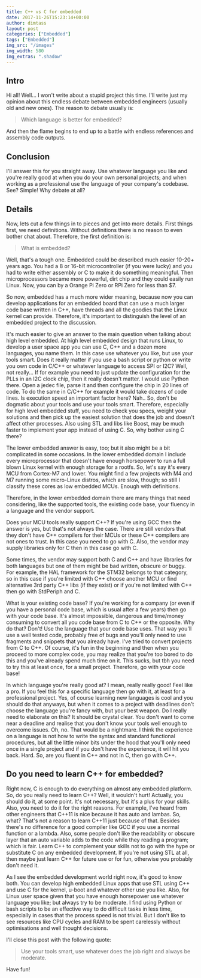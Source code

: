 ```yaml
---
title: C++ vs C for embedded
date: 2017-11-26T15:23:14+00:00
author: dimtass
layout: post
categories: ["Embedded"]
tags: ["Embedded"]
img_src: "/images"
img_width: 580
img_extras: ".shadow"
---
```

## Intro

Hi all! Well... I won't write about a stupid project this time. I'll write just my opinion about this endless debate between embedded engineers (usually old and new ones). The reason to debate usually is:

> Which language is better for embedded?

And then the flame begins to end up to a battle with endless references and assembly code outputs.

## Conclusion

I'll answer this for you straight away. Use whatever language you like and you're really good at when you do your own personal projects; and when working as a professional use the language of your company's codebase. See? Simple! Why debate at all?

## Details

Now, lets cut a few things in to pieces and get into more details. First things first, we need definitions. Without definitions there is no reason to even bother chat about. Therefore, the first definition is:

> What is embedded?

Well, that's a tough one. Embedded could be described much easier 10-20+ years ago. You had a 8 or 16-bit microcontroller (if you were lucky) and you had to write either assembly or C to make it do something meaningful. Then microprocessors became more powerful, dirt chip and they could easily run Linux. Now, you can by a Orange Pi Zero or RPi Zero for less than $7.

So now, embedded has a much more wider meaning, because now you can develop applications for an embedded board that can use a much larger code base written in C++, have threads and all the goodies that the Linux kernel can provide. Therefore, it's important to distinguish the level of an embedded project to the discussion.

It's much easier to give an answer to the main question when talking about high level embedded. At high level embedded design that runs Linux, to develop a user space app you can use C, C++ and a dozen more languages, you name them. In this case use whatever you like, but use your tools smart. Does it really matter if you use a bash script or python or write you own code in C/C++ or whatever language to access SPI or I2C? Well, not really... If for example you need to just update the configuration for the PLLs in an I2C clock chip, then it really doesn't matter. I would use Python there. Open a jedec file, parse it and then configure the chip in 20 lines of code. To do the same in C/C++ for example it would take dozens of code lines. Is execution speed an important factor here? Nah.. So, don't be dogmatic about your tools and use your tools smart. Therefore, especially for high level embedded stuff, you need to check you specs, weight your solutions and then pick up the easiest solution that does the job and doesn't affect other processes. Also using STL and libs like Boost, may be much faster to implement your app instead of using C. So, why bother using C there?

The lower embedded answer is easy, too; but it also might be a bit complicated in some occasions. In the lower embedded domain I include every microprocessor that doesn't have enough horsepower to run a full blown Linux kernel with enough storage for a rootfs. So, let's say it's every MCU from Cortex-M7 and lower. You might find a few projects with M4 and M7 running some micro-Linux distros, which are slow, though; so still I classify these cores as low embedded MCUs. Enough with definitions.

Therefore, in the lower embedded domain there are many things that need considering, like the supported tools, the existing code base, your fluency in a language and the vendor support.

Does your MCU tools really support C++? If you're using GCC then the answer is yes, but that's not always the case. There are still vendors that they don't have C++ compilers for their MCUs or these C++ compilers are not ones to trust. In this case you need to go with C. Also, the vendor may supply libraries only for C then in this case go with C.

Some times, the vendor may support both C and C++ and have libraries for both languages but one of them might be bad written, obscure or buggy. For example, the HAL framework for the STM32 belongs to that category, so in this case if you're limited with C++ choose another MCU or find alternative 3rd party C++ libs (if they exist) or if you're not limited with C++ then go with StdPeriph and C.

What is your existing code base? If you're working for a company (or even if you have a personal code base, which is usual after a few years) then go with your code base. It's almost impossible, dangerous and time/money consuming to convert all you code base from C to C++ or the opposite. Why do that? Don't! Use the language that your code base uses. That way you'll use a well tested code, probably free of bugs and you'll only need to use fragments and snippets that you already have. I've tried to convert projects from C to C++. Of course, it's fun in the beginning and then when you proceed to more complex code, you may realize that you're too bored to do this and you've already spend much time on it. This sucks, but tbh you need to try this at least once, for a small project. Therefore, go with your code base!

In which language you're really good at? I mean, really really good! Feel like a pro. If you feel this for a specific language then go with it, at least for a professional project. Yes, of course learning new languages is cool and you should do that anyways, but when it comes to a project with deadlines don't choose the language you're fancy with, but your best weapon. Do I really need to elaborate on this? It should be crystal clear. You don't want to come near a deadline and realise that you don't know your tools well enough to overcome issues. Oh, no. That would be a nightmare. I think the experience on a language is not how to write the syntax and standard functional procedures, but all the little minor bits under the hood that you'll only need once in a single project and if you don't have the experience, it will hit you back. Hard. So, are you fluent in C++ and not in C, then go with C++.

## Do you need to learn C++ for embedded?

Right now, C is enough to do everything on almost any embedded platform. So, do you really need to learn C++? Well, it wouldn't hurt! Actually, you should do it, at some point. It's not necessary, but it's a plus for your skills. Also, you need to do it for the right reasons. For example, I've heard from other engineers that C++11 is nice because it has auto and lambas. So, what? That's not a reason to learn C++11 just because of that. Besides there's no difference for a good compiler like GCC if you use a normal function or a lambda. Also, some people don't like the readability or obscure layer that an auto variable adds to the code while they reading a program; which is fair. Learn C++ to complement your skills not to go with the hype or substitute C on any embedded development. If you're not using STL at all, then maybe just learn C++ for future use or for fun, otherwise you probably don't need it.

As I see the embedded development world right now, it's good to know both. You can develop high embedded Linux apps that use STL using C++ and use C for the kernel, u-boot and whatever other use you like. Also, for Linux user space given that you have enough horsepower use whatever language you like; but always try to be moderate. I find using Python or bash scripts to be an effective way to do difficult tasks in less time, especially in cases that the process speed is not trivial. But I don't like to see resources like CPU cycles and RAM to be spent carelessly without optimisations and well thought decisions.

I'll close this post with the following quote:

> Use your tools smart, use whatever does the job right and always be moderate.

Have fun!